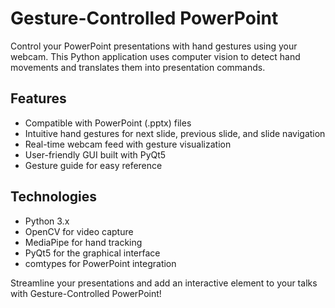 # Gesture-Controlled PowerPoint

Control your PowerPoint presentations with hand gestures using your webcam. This Python application uses computer vision to detect hand movements and translates them into presentation commands.

## Features
- Compatible with PowerPoint (.pptx) files
- Intuitive hand gestures for next slide, previous slide, and slide navigation
- Real-time webcam feed with gesture visualization
- User-friendly GUI built with PyQt5
- Gesture guide for easy reference

## Technologies
- Python 3.x
- OpenCV for video capture
- MediaPipe for hand tracking
- PyQt5 for the graphical interface
- comtypes for PowerPoint integration

Streamline your presentations and add an interactive element to your talks with Gesture-Controlled PowerPoint!
